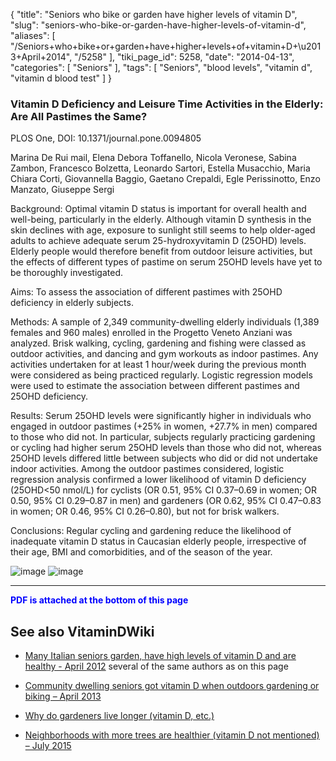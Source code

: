 {
    "title": "Seniors who bike or garden have higher levels of vitamin D",
    "slug": "seniors-who-bike-or-garden-have-higher-levels-of-vitamin-d",
    "aliases": [
        "/Seniors+who+bike+or+garden+have+higher+levels+of+vitamin+D+\u2013+April+2014",
        "/5258"
    ],
    "tiki_page_id": 5258,
    "date": "2014-04-13",
    "categories": [
        "Seniors"
    ],
    "tags": [
        "Seniors",
        "blood levels",
        "vitamin d",
        "vitamin d blood test"
    ]
}


### Vitamin D Deficiency and Leisure Time Activities in the Elderly: Are All Pastimes the Same?

PLOS One, DOI: 10.1371/journal.pone.0094805

Marina De Rui mail,  Elena Debora Toffanello,  Nicola Veronese,  Sabina Zambon,  Francesco Bolzetta,  Leonardo Sartori,  Estella Musacchio,  Maria Chiara Corti, Giovannella Baggio,  Gaetano Crepaldi,  Egle Perissinotto,  Enzo Manzato,  Giuseppe Sergi

Background: Optimal vitamin D status is important for overall health and well-being, particularly in the elderly. Although vitamin D synthesis in the skin declines with age, exposure to sunlight still seems to help older-aged adults to achieve adequate serum 25-hydroxyvitamin D (25OHD) levels. Elderly people would therefore benefit from outdoor leisure activities, but the effects of different types of pastime on serum 25OHD levels have yet to be thoroughly investigated.

Aims: To assess the association of different pastimes with 25OHD deficiency in elderly subjects.

Methods: A sample of 2,349 community-dwelling elderly individuals (1,389 females and 960 males) enrolled in the Progetto Veneto Anziani was analyzed. Brisk walking, cycling, gardening and fishing were classed as outdoor activities, and dancing and gym workouts as indoor pastimes. Any activities undertaken for at least 1 hour/week during the previous month were considered as being practiced regularly. Logistic regression models were used to estimate the association between different pastimes and 25OHD deficiency.

Results: Serum 25OHD levels were significantly higher in individuals who engaged in outdoor pastimes (+25% in women, +27.7% in men) compared to those who did not. In particular, subjects regularly practicing gardening or cycling had higher serum 25OHD levels than those who did not, whereas 25OHD levels differed little between subjects who did or did not undertake indoor activities. Among the outdoor pastimes considered, logistic regression analysis confirmed a lower likelihood of vitamin D deficiency (25OHD<50 nmol/L) for cyclists (OR 0.51, 95% CI 0.37–0.69 in women; OR 0.50, 95% CI 0.29–0.87 in men) and gardeners (OR 0.62, 95% CI 0.47–0.83 in women; OR 0.46, 95% CI 0.26–0.80), but not for brisk walkers.

Conclusions: Regular cycling and gardening reduce the likelihood of inadequate vitamin D status in Caucasian elderly people, irrespective of their age, BMI and comorbidities, and of the season of the year.

<img src="https://d1bk1kqxc0sym.cloudfront.net/attachments/jpeg/leasure-time-activity.jpg" alt="image">

<img src="https://d1bk1kqxc0sym.cloudfront.net/attachments/jpeg/cycling-and-gardening.jpg" alt="image">

---

 **<span style="color:#00F;">PDF is attached at the bottom of this page</span>** 

## See also VitaminDWiki

* [Many Italian seniors garden, have high levels of vitamin D and are healthy - April 2012](/posts/many-italian-seniors-garden-have-high-levels-of-vitamin-d-and-are-healthy) several of the same authors as on this page

* [Community dwelling seniors got vitamin D when outdoors gardening or biking – April 2013](/posts/community-dwelling-seniors-got-vitamin-d-when-outdoors-gardening-or-biking)

* [Why do gardeners live longer (vitamin D, etc.) ](/posts/why-do-gardeners-live-longer-vitamin-d-etc)

* [Neighborhoods with more trees are healthier (vitamin D not mentioned) – July 2015](/posts/neighborhoods-with-more-trees-are-healthier-vitamin-d-not-mentioned)